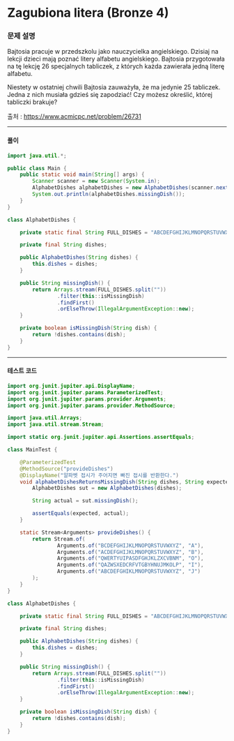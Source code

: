 # Zagubiona litera (Bronze 4)

### 문제 설명

Bajtosia pracuje w przedszkolu jako nauczycielka angielskiego. Dzisiaj na lekcji dzieci mają poznać litery alfabetu angielskiego. Bajtosia przygotowała na tę lekcję 26 specjalnych tabliczek, z których każda zawierała jedną literę alfabetu.

Niestety w ostatniej chwili Bajtosia zauważyła, że ma jedynie 25 tabliczek. Jedna z nich musiała gdzieś się zapodziać! Czy możesz określić, której tabliczki brakuje?

출처 : https://www.acmicpc.net/problem/26731

---

#### 풀이
~~~java
import java.util.*;

public class Main {
    public static void main(String[] args) {
        Scanner scanner = new Scanner(System.in);
        AlphabetDishes alphabetDishes = new AlphabetDishes(scanner.nextLine());
        System.out.println(alphabetDishes.missingDish());
    }
}

class AlphabetDishes {

    private static final String FULL_DISHES = "ABCDEFGHIJKLMNOPQRSTUVWXYZ";

    private final String dishes;

    public AlphabetDishes(String dishes) {
        this.dishes = dishes;
    }

    public String missingDish() {
        return Arrays.stream(FULL_DISHES.split(""))
                .filter(this::isMissingDish)
                .findFirst()
                .orElseThrow(IllegalArgumentException::new);
    }

    private boolean isMissingDish(String dish) {
        return !dishes.contains(dish);
    }
}
~~~

---

#### 테스트 코드
~~~java
import org.junit.jupiter.api.DisplayName;
import org.junit.jupiter.params.ParameterizedTest;
import org.junit.jupiter.params.provider.Arguments;
import org.junit.jupiter.params.provider.MethodSource;

import java.util.Arrays;
import java.util.stream.Stream;

import static org.junit.jupiter.api.Assertions.assertEquals;

class MainTest {

    @ParameterizedTest
    @MethodSource("provideDishes")
    @DisplayName("알파벳 접시가 주어지면 빠진 접시를 반환한다.")
    void alphabetDishesReturnsMissingDish(String dishes, String expected) {
        AlphabetDishes sut = new AlphabetDishes(dishes);

        String actual = sut.missingDish();

        assertEquals(expected, actual);
    }

    static Stream<Arguments> provideDishes() {
        return Stream.of(
                Arguments.of("BCDEFGHIJKLMNOPQRSTUVWXYZ", "A"),
                Arguments.of("ACDEFGHIJKLMNOPQRSTUVWXYZ", "B"),
                Arguments.of("QWERTYUIPASDFGHJKLZXCVBNM", "O"),
                Arguments.of("QAZWSXEDCRFVTGBYHNUJMKOLP", "I"),
                Arguments.of("ABCDEFGHIKLMNOPQRSTUVWXYZ", "J")
        );
    }
}

class AlphabetDishes {

    private static final String FULL_DISHES = "ABCDEFGHIJKLMNOPQRSTUVWXYZ";

    private final String dishes;

    public AlphabetDishes(String dishes) {
        this.dishes = dishes;
    }

    public String missingDish() {
        return Arrays.stream(FULL_DISHES.split(""))
                .filter(this::isMissingDish)
                .findFirst()
                .orElseThrow(IllegalArgumentException::new);
    }

    private boolean isMissingDish(String dish) {
        return !dishes.contains(dish);
    }
}
~~~
